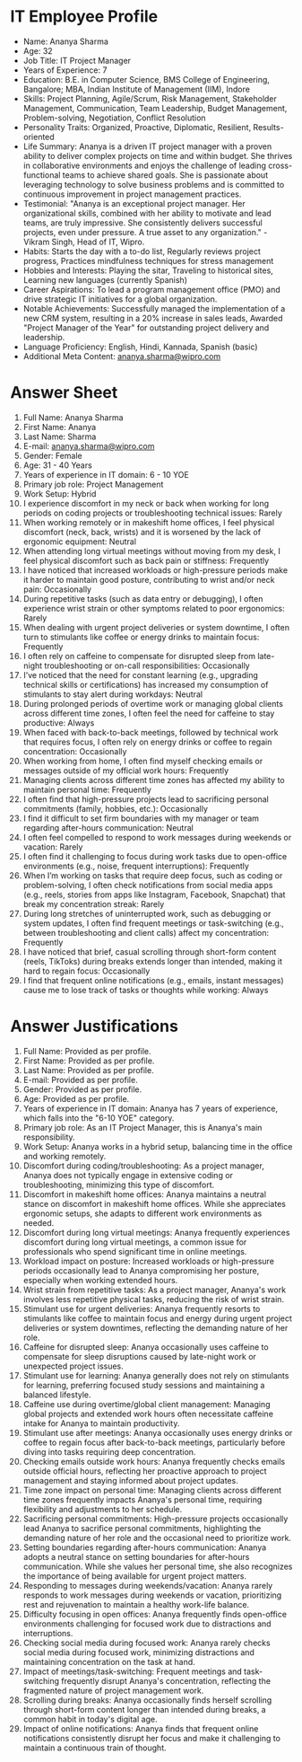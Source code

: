 # IT Employee Profile

- Name: Ananya Sharma
- Age: 32
- Job Title: IT Project Manager
- Years of Experience: 7
- Education: B.E. in Computer Science, BMS College of Engineering, Bangalore; MBA, Indian Institute of Management (IIM), Indore
- Skills: Project Planning, Agile/Scrum, Risk Management, Stakeholder Management, Communication, Team Leadership, Budget Management, Problem-solving, Negotiation, Conflict Resolution
- Personality Traits: Organized, Proactive, Diplomatic,  Resilient,  Results-oriented
- Life Summary: Ananya is a driven IT project manager with a proven ability to deliver complex projects on time and within budget. She thrives in collaborative environments and enjoys the challenge of leading cross-functional teams to achieve shared goals. She is passionate about leveraging technology to solve business problems and is committed to continuous improvement in project management practices.
- Testimonial:  "Ananya is an exceptional project manager. Her organizational skills, combined with her ability to motivate and lead teams, are truly impressive. She consistently delivers successful projects, even under pressure.  A true asset to any organization." -  Vikram Singh, Head of IT,  Wipro.
- Habits:  Starts the day with a to-do list,  Regularly reviews project progress,  Practices mindfulness techniques for stress management
- Hobbies and Interests:  Playing the sitar,  Traveling to historical sites,  Learning new languages (currently Spanish)
- Career Aspirations: To lead a program management office (PMO) and drive strategic IT initiatives for a global organization.
- Notable Achievements:  Successfully managed the implementation of a new CRM system, resulting in a 20% increase in sales leads,  Awarded "Project Manager of the Year" for outstanding project delivery and leadership.
- Language Proficiency: English, Hindi, Kannada, Spanish (basic)
- Additional Meta Content: ananya.sharma@wipro.com


# Answer Sheet

1. Full Name: Ananya Sharma
2. First Name: Ananya
3. Last Name: Sharma
4. E-mail: ananya.sharma@wipro.com
5. Gender: Female
6. Age: 31 - 40 Years
7. Years of experience in IT domain: 6 - 10 YOE
8. Primary job role: Project Management
9. Work Setup: Hybrid
10. I experience discomfort in my neck or back when working for long periods on coding projects or troubleshooting technical issues: Rarely
11. When working remotely or in makeshift home offices, I feel physical discomfort (neck, back, wrists) and it is worsened by the lack of ergonomic equipment: Neutral
12. When attending long virtual meetings without moving from my desk, I feel physical discomfort such as back pain or stiffness: Frequently
13. I have noticed that increased workloads or high-pressure periods make it harder to maintain good posture, contributing to wrist and/or neck pain: Occasionally
14. During repetitive tasks (such as data entry or debugging), I often experience wrist strain or other symptoms related to poor ergonomics: Rarely
15. When dealing with urgent project deliveries or system downtime, I often turn to stimulants like coffee or energy drinks to maintain focus: Frequently
16. I often rely on caffeine to compensate for disrupted sleep from late-night troubleshooting or on-call responsibilities: Occasionally
17. I’ve noticed that the need for constant learning (e.g., upgrading technical skills or certifications) has increased my consumption of stimulants to stay alert during workdays: Neutral
18. During prolonged periods of overtime work or managing global clients across different time zones, I often feel the need for caffeine to stay productive: Always
19. When faced with back-to-back meetings, followed by technical work that requires focus, I often rely on energy drinks or coffee to regain concentration: Occasionally
20. When working from home, I often find myself checking emails or messages outside of my official work hours: Frequently
21. Managing clients across different time zones has affected my ability to maintain personal time: Frequently
22. I often find that high-pressure projects lead to sacrificing personal commitments (family, hobbies, etc.): Occasionally
23. I find it difficult to set firm boundaries with my manager or team regarding after-hours communication: Neutral 
24. I often feel compelled to respond to work messages during weekends or vacation: Rarely
25. I often find it challenging to focus during work tasks due to open-office environments (e.g., noise, frequent interruptions):  Frequently
26. When I’m working on tasks that require deep focus, such as coding or problem-solving, I often check notifications from social media apps (e.g., reels, stories from apps like Instagram, Facebook, Snapchat) that break my concentration streak: Rarely
27. During long stretches of uninterrupted work, such as debugging or system updates, I often find frequent meetings or task-switching (e.g., between troubleshooting and client calls) affect my concentration: Frequently
28. I have noticed that brief, casual scrolling through short-form content (reels, TikToks) during breaks extends longer than intended, making it hard to regain focus: Occasionally
29. I find that frequent online notifications (e.g., emails, instant messages) cause me to lose track of tasks or thoughts while working: Always


# Answer Justifications

1. Full Name: Provided as per profile.
2. First Name: Provided as per profile.
3. Last Name: Provided as per profile.
4. E-mail: Provided as per profile.
5. Gender: Provided as per profile.
6. Age: Provided as per profile.
7. Years of experience in IT domain: Ananya has 7 years of experience, which falls into the "6-10 YOE" category.
8. Primary job role: As an IT Project Manager, this is Ananya's main responsibility.
9. Work Setup: Ananya works in a hybrid setup, balancing time in the office and working remotely.
10. Discomfort during coding/troubleshooting:  As a project manager, Ananya does not typically engage in extensive coding or troubleshooting, minimizing this type of discomfort.
11. Discomfort in makeshift home offices: Ananya maintains a neutral stance on discomfort in makeshift home offices. While she appreciates ergonomic setups, she adapts to different work environments as needed.
12. Discomfort during long virtual meetings: Ananya frequently experiences discomfort during long virtual meetings, a common issue for professionals who spend significant time in online meetings.
13. Workload impact on posture: Increased workloads or high-pressure periods occasionally lead to Ananya compromising her posture, especially when working extended hours.
14. Wrist strain from repetitive tasks: As a project manager, Ananya's work involves less repetitive physical tasks, reducing the risk of wrist strain.
15. Stimulant use for urgent deliveries: Ananya frequently resorts to stimulants like coffee to maintain focus and energy during urgent project deliveries or system downtimes, reflecting the demanding nature of her role.
16. Caffeine for disrupted sleep: Ananya occasionally uses caffeine to compensate for sleep disruptions caused by late-night work or unexpected project issues.
17. Stimulant use for learning: Ananya generally does not rely on stimulants for learning, preferring focused study sessions and maintaining a balanced lifestyle.
18. Caffeine use during overtime/global client management: Managing global projects and extended work hours often necessitate caffeine intake for Ananya to maintain productivity.
19. Stimulant use after meetings: Ananya occasionally uses energy drinks or coffee to regain focus after back-to-back meetings, particularly before diving into tasks requiring deep concentration.
20. Checking emails outside work hours: Ananya frequently checks emails outside official hours, reflecting her proactive approach to project management and staying informed about project updates.
21. Time zone impact on personal time: Managing clients across different time zones frequently impacts Ananya's personal time, requiring flexibility and adjustments to her schedule.
22. Sacrificing personal commitments: High-pressure projects occasionally lead Ananya to sacrifice personal commitments, highlighting the demanding nature of her role and the occasional need to prioritize work.
23. Setting boundaries regarding after-hours communication: Ananya adopts a neutral stance on setting boundaries for after-hours communication. While she values her personal time, she also recognizes the importance of being available for urgent project matters.
24. Responding to messages during weekends/vacation: Ananya rarely responds to work messages during weekends or vacation, prioritizing rest and rejuvenation to maintain a healthy work-life balance.
25. Difficulty focusing in open offices: Ananya frequently finds open-office environments challenging for focused work due to distractions and interruptions.
26. Checking social media during focused work: Ananya rarely checks social media during focused work, minimizing distractions and maintaining concentration on the task at hand.
27. Impact of meetings/task-switching: Frequent meetings and task-switching frequently disrupt Ananya's concentration, reflecting the fragmented nature of project management work.
28. Scrolling during breaks:  Ananya occasionally finds herself scrolling through short-form content longer than intended during breaks, a common habit in today's digital age.
29. Impact of online notifications: Ananya finds that frequent online notifications consistently disrupt her focus and make it challenging to maintain a continuous train of thought.